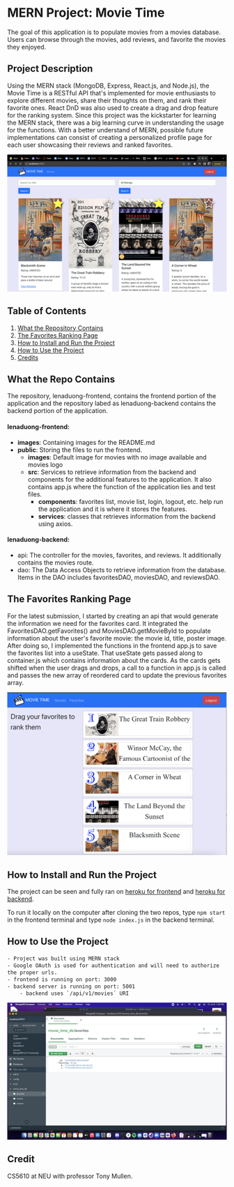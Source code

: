 # MERN Project: Movie Time

The goal of this application is to populate movies from a movies database. Users can browse through the movies, add reviews, and favorite the movies they enjoyed.

## Project Description

Using the MERN stack (MongoDB, Express, React.js, and Node.js), the Movie Time is a RESTful API that's implemented for movie enthusiasts to explore different movies, share their thoughts on them, and rank their favorite ones. React DnD was also used to create a drag and drop feature for the ranking system. Since this project was the kickstarter for learning the MERN stack, there was a big learning curve in understanding the usage for the functions. With a better understand of MERN, possible future implementations can consist of creating a personalized profile page for each user showcasing their reviews and ranked favorites.

![favorites](images/favorites.png "Favorites")

## Table of Contents
1. [ What the Repository Contains ](#repo)
2. [ The Favorites Ranking Page ](#ranked)
3. [ How to Install and Run the Project ](#installation)
4. [ How to Use the Project ](#usage)
5. [ Credits ](#credits)

<a name="repo"></a>
## What the Repo Contains

The repository, lenaduong-frontend, contains the frontend portion of the application and the repository labed as lenaduong-backend contains the backend portion of the application.

#### lenaduong-frontend:

- <b>images</b>: Containing images for the README.md
- <b>public</b>: Storing the files to run the frontend.
    - <b>images</b>: Default image for movies with no image available and movies logo
    - <b>src</b>: Services to retrieve information from the backend and components for the additional features to the application. It also contains app.js where the function of the application lies and test files.
        - <b>components</b>: favorites list, movie list, login, logout, etc. help run the application and it is where it stores the features. 
        - <b>services</b>: classes that retrieves information from the backend using axios.

#### lenaduong-backend:

- api: The controller for the movies, favorites, and reviews. It additionally contains the movies route.
- dao: The Data Access Objects to retrieve information from the database. Items in the DAO includes favoritesDAO, moviesDAO, and reviewsDAO.


<a name="ranked"/></a>
## The Favorites Ranking Page

For the latest submission, I started by creating an api that would generate the information we need for the favorites card. It integrated the FavoritesDAO.getFavorites() and MoviesDAO.getMovieById to populate information about the user's favorite movie: the movie id, title, poster image. After doing so, I implemented the functions in the frontend app.js to save the favorites list into a useState. That useState gets passed along to container.js which contains information about the cards. As the cards gets shifted when the user drags and drops, a call to a function in app.js is called and passes the new array of reordered card to update the previous favorites array.

![favorites](images/ranked.png "Ranked")

<a name="installation"/></a>
## How to Install and Run the Project

The project can be seen and fully ran on [heroku for frontend](https://movietime-frontend-lenaduong.herokuapp.com/) and [heroku for backend](https://movietime-backend-lenaduong.herokuapp.com/).

To run it locally on the computer after cloning the two repos, type `npm start` in the frontend terminal and type `node index.js` in the backend terminal.

<a name="usage"/></a>
## How to Use the Project

    - Project was built using MERN stack
    - Google OAuth is used for authentication and will need to authorize the proper urls.
    - frontend is running on port: 3000
    - backend server is running on port: 5001
        - backend uses `/api/v1/movies` URI
    
![favorites_mongodb](images/favorites_mongodb.png "Favorites MongoDB")

<a name="credit"/></a>
## Credit

CS5610 at NEU with professor Tony Mullen.